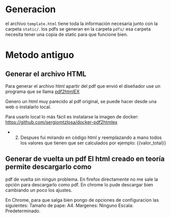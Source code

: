 # Generacion
el archivo `template.html` tiene toda la información necesaria junto con la
carpeta `static/`.
los pdfs se generan en la carpeta `pdfs/` esa carpeta necesita tener una copia
de static para que funcione bien.


# Metodo antiguo
## Generar el archivo HTML
Para generar el archivo html apartir del pdf que envió el diseñador use un
programa que se llama
[pdf2htmlEX](https://github.com/coolwanglu/pdf2htmlEX)

Genero un html muy parecido al pdf original, se puede hacer desde una web o
instalarlo local.

Para usarlo local lo más fácil es instalarse la imagen de docker:
https://github.com/sergiomtzlosa/docker-pdf2htmlex

- 2. Despues fui mirando en código html y reemplazando a mano todos los valores
  que tienen que ser calculados por ejemplo: {{valor_total}}

## Generar de vuelta un pdf El html creado en teoría permite descargarlo como
pdf de vuelta sin ningun problema. En firefox directamente no me sale la opción
para descargarlo como pdf. En chrome lo pude descargar bien cambiando un poco
los ajustes.

En Chrome, para que salga bien pongo de opciones de configuracion las
siguientes: Tamaño de pape: A4. Margenes: Ninguno Escala: Predeterminado.
